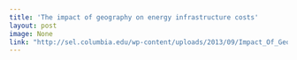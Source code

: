```yaml
---
title: 'The impact of geography on energy infrastructure costs'
layout: post
image: None
link: "http://sel.columbia.edu/wp-content/uploads/2013/09/Impact_Of_Geography_on_Infrastructure_Costs.pdf"
---
```

